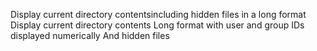 Display current directory contentsincluding hidden files in a long format
Display current directory contents Long format with user and group IDs displayed numerically And hidden files
